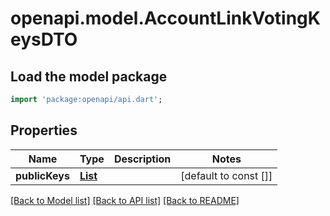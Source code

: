 # openapi.model.AccountLinkVotingKeysDTO

## Load the model package
```dart
import 'package:openapi/api.dart';
```

## Properties
Name | Type | Description | Notes
------------ | ------------- | ------------- | -------------
**publicKeys** | [**List<AccountLinkVotingKeyDTO>**](AccountLinkVotingKeyDTO.md) |  | [default to const []]

[[Back to Model list]](../README.md#documentation-for-models) [[Back to API list]](../README.md#documentation-for-api-endpoints) [[Back to README]](../README.md)



